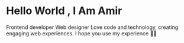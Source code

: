# Hello World , I Am Amir
Frontend developer Web designer Love code and technology, creating engaging web experiences. 
I hope you use my experience 👨‍💻
